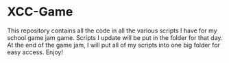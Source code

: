 # XCC-Game
This repository contains all the code in all the various scripts I have for my school game jam game. 
Scripts I update will be put in the folder for that day. 
At the end of the game jam, I will put all of my scripts into one big folder for easy access. Enjoy!
